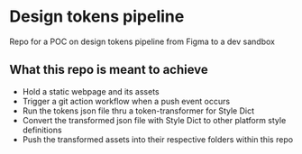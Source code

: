 # Design tokens pipeline
Repo for a POC on design tokens pipeline from Figma to a dev sandbox

## What this repo is meant to achieve
* Hold a static webpage and its assets
* Trigger a git action workflow when a push event occurs
* Run the tokens json file thru a token-transformer for Style Dict
* Convert the transformed json file with Style Dict to other platform style definitions
* Push the transformed assets into their respective folders within this repo
